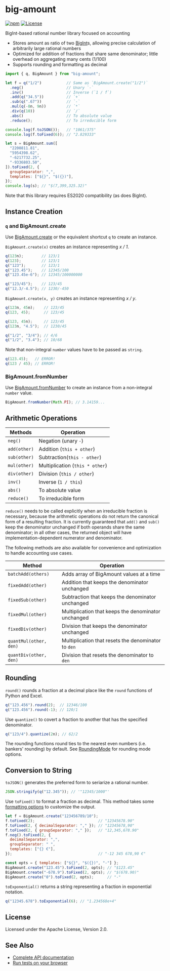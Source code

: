 # big-amount

[![npm](https://img.shields.io/npm/v/big-amount)](https://www.npmjs.com/package/big-amount)
[![License](https://img.shields.io/npm/l/big-amount)](https://github.com/LiosK/big-amount/blob/main/LICENSE)

BigInt-based rational number library focused on accounting

- Stores amount as ratio of two [BigInt]s, allowing precise calculation of
  arbitrarily large rational numbers
- Optimized for addition of fractions that share same denominator; little
  overhead on aggregating many cents (1/100)
- Supports rounding and formatting as decimal

```javascript
import { q, BigAmount } from "big-amount";

let f = q("1/2")           // Same as `BigAmount.create("1/2")`
  .neg()                   // Unary `-`
  .inv()                   // Inverse (`1 / f`)
  .add(q("34.5"))          // `+`
  .sub(q(".67"))           // `-`
  .mul(q(-8n, 9n))         // `*`
  .div(q(10))              // `/`
  .abs()                   // To absolute value
  .reduce();               // To irreducible form

console.log(f.toJSON());   // "1061/375"
console.log(f.toFixed(6)); // "2.829333"

let s = BigAmount.sum([
  "2200811.81",
  "5954398.62",
  "-6217732.25",
  "-9336803.50",
]).toFixed(2, {
  groupSeparator: ",",
  templates: ["${}", "$({})"],
});
console.log(s); // "$(7,399,325.32)"
```

Note that this library requires ES2020 compatibility (as does BigInt).

[BigInt]: https://developer.mozilla.org/en-US/docs/Web/JavaScript/Reference/Global_Objects/BigInt

## Instance Creation

### `q` and BigAmount.create

Use [BigAmount.create] or the equivalent shortcut `q` to create an instance.

`BigAmount.create(x)` creates an instance representing _x / 1_.

```javascript
q(123n);        // 123/1
q(123);         // 123/1
q("123");       // 123/1
q("123.45");    // 12345/100
q("123.45e-6"); // 12345/100000000

q("123/45");    // 123/45
q("12.3/-4.5"); // 1230/-450
```

`BigAmount.create(x, y)` creates an instance representing _x / y_.

```javascript
q(123n, 45n);    // 123/45
q(123, 45);      // 123/45

q(123, 45n);     // 123/45
q(123n, "4.5");  // 1230/45

q("1/2", "3/4"); // 4/6
q("1/2", "3.4"); // 10/68
```

Note that non-integral `number` values have to be passed as `string`.

```javascript
q(123.45);   // ERROR!
q(123 / 45); // ERROR!
```

[BigAmount.create]: https://liosk.github.io/big-amount/doc/classes/BigAmount.html#create

### BigAmount.fromNumber

Use [BigAmount.fromNumber] to create an instance from a non-integral `number`
value.

```javascript
BigAmount.fromNumber(Math.PI); // 3.14159...
```

[BigAmount.fromNumber]: https://liosk.github.io/big-amount/doc/classes/BigAmount.html#fromNumber

## Arithmetic Operations

| Methods      | Operation                       |
| ------------ | ------------------------------- |
| `neg()`      | Negation (unary `-`)            |
| `add(other)` | Addition (`this + other`)       |
| `sub(other)` | Subtraction(`this - other`)     |
| `mul(other)` | Multiplication (`this * other`) |
| `div(other)` | Division (`this / other`)       |
| `inv()`      | Inverse (`1 / this`)            |
| `abs()`      | To absolute value               |
| `reduce()`   | To irreducible form             |

`reduce()` needs to be called explicitly when an irreducible fraction is
necessary, because the arithmetic operations do not return the canonical form of
a resulting fraction. It is currently guaranteed that `add()` and `sub()` keep
the denominator unchanged if both operands share the same denominator; in all
other cases, the returned object will have implementation-dependent numerator
and denominator.

The following methods are also available for convenience and optimization to
handle accounting use cases.

| Method                 | Operation                                           |
| ---------------------- | --------------------------------------------------- |
| `batchAdd(others)`     | Adds array of BigAmount values at a time            |
| `fixedAdd(other)`      | Addition that keeps the denominator unchanged       |
| `fixedSub(other)`      | Subtraction that keeps the denominator unchanged    |
| `fixedMul(other)`      | Multiplication that keeps the denominator unchanged |
| `fixedDiv(other)`      | Division that keeps the denominator unchanged       |
| `quantMul(other, den)` | Multiplication that resets the denominator to `den` |
| `quantDiv(other, den)` | Division that resets the denominator to `den`       |

## Rounding

`round()` rounds a fraction at a decimal place like the `round` functions of
Python and Excel.

```javascript
q("123.456").round(2);  // 12346/100
q("123.456").round(-1); // 120/1
```

Use `quantize()` to covert a fraction to another that has the specified
denominator.

```javascript
q("123/4").quantize(2n); // 62/2
```

The rounding functions round ties to the nearest even numbers (i.e. bankers'
rounding) by default. See [RoundingMode] for rounding mode options.

[RoundingMode]: https://liosk.github.io/big-amount/doc/types/RoundingMode.html

## Conversion to String

`toJSON()` generates the preferred form to seriarize a rational number.

```javascript
JSON.stringify(q("12.345")); // '"12345/1000"'
```

Use `toFixed()` to format a fraction as decimal. This method takes some
[formatting options] to customize the output.

```javascript
let f = BigAmount.create("123456789/10");
f.toFixed(2);                            // "12345678.90"
f.toFixed(2, { decimalSeparator: "," }); // "12345678,90"
f.toFixed(2, { groupSeparator: "," });   // "12,345,678.90"
f.neg().toFixed(2, {
  decimalSeparator: ",",
  groupSeparator: " ",
  templates: ["{} €"],
});                                      // "-12 345 678,90 €"

const opts = { templates: ["${}", "$({})", "-"] };
BigAmount.create("123.45").toFixed(2, opts); // "$123.45"
BigAmount.create("-678.9").toFixed(2, opts); // "$(678.90)"
BigAmount.create("0").toFixed(2, opts);      // "-"
```

`toExponential()` returns a string representing a fraction in exponential
notation.

```javascript
q("12345.678").toExponential(6); // "1.234568e+4"
```

[formatting options]: https://liosk.github.io/big-amount/doc/interfaces/FormatOptions.html

## License

Licensed under the Apache License, Version 2.0.

## See Also

- [Complete API documentation](https://liosk.github.io/big-amount/doc/)
- [Run tests on your browser](https://liosk.github.io/big-amount/test/)
